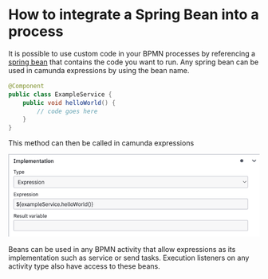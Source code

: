 # How to integrate a Spring Bean into a process

It is possible to use custom code in your BPMN processes by referencing a [spring bean](https://docs.spring.io/spring-javaconfig/docs/1.0.0.M4/reference/html/ch02s02.html)
that contains the code you want to run. Any spring bean can be used in camunda expressions by using the bean name.
 
```java
@Component
public class ExampleService {
    public void helloWorld() {
        // code goes here
    }
}
```

This method can then be called in camunda expressions

![Configuration of bean expression in camunda modeller](img/camunda-config.png)

Beans can be used in any BPMN activity that allow expressions as its implementation such as service or send tasks.
Execution listeners on any activity type also have access to these beans.    
